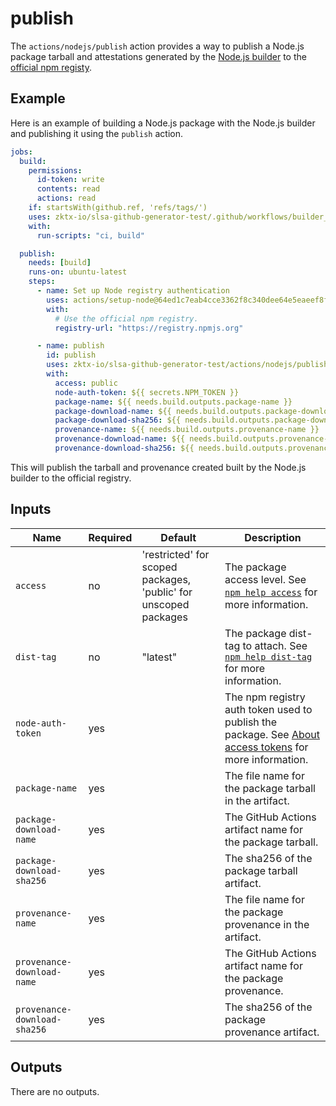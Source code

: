 # publish

The `actions/nodejs/publish` action provides a way to publish a Node.js package
tarball and attestations generated by the
[Node.js builder](../../../internal/builders/nodejs/README.md) to the
[official npm registy](https://www.npmjs.com/).

## Example

Here is an example of building a Node.js package with the Node.js builder and
publishing it using the `publish` action.

```yaml
jobs:
  build:
    permissions:
      id-token: write
      contents: read
      actions: read
    if: startsWith(github.ref, 'refs/tags/')
    uses: zktx-io/slsa-github-generator-test/.github/workflows/builder_nodejs_slsa3.yml@v2.0.0
    with:
      run-scripts: "ci, build"

  publish:
    needs: [build]
    runs-on: ubuntu-latest
    steps:
      - name: Set up Node registry authentication
        uses: actions/setup-node@64ed1c7eab4cce3362f8c340dee64e5eaeef8f7c # v3.6.0
        with:
          # Use the official npm registry.
          registry-url: "https://registry.npmjs.org"

      - name: publish
        id: publish
        uses: zktx-io/slsa-github-generator-test/actions/nodejs/publish@v2.0.0
        with:
          access: public
          node-auth-token: ${{ secrets.NPM_TOKEN }}
          package-name: ${{ needs.build.outputs.package-name }}
          package-download-name: ${{ needs.build.outputs.package-download-name }}
          package-download-sha256: ${{ needs.build.outputs.package-download-sha256 }}
          provenance-name: ${{ needs.build.outputs.provenance-name }}
          provenance-download-name: ${{ needs.build.outputs.provenance-download-name }}
          provenance-download-sha256: ${{ needs.build.outputs.provenance-download-sha256 }}
```

This will publish the tarball and provenance created built by the Node.js
builder to the official registry.

## Inputs

| Name                         | Required | Default                                                          | Description                                                                                                                                          |
| ---------------------------- | -------- | ---------------------------------------------------------------- | ---------------------------------------------------------------------------------------------------------------------------------------------------- |
| `access`                     | no       | 'restricted' for scoped packages, 'public' for unscoped packages | The package access level. See [`npm help access`](https://docs.npmjs.com/cli/v9/commands/npm-access) for more information.                           |
| `dist-tag`                   | no       | "latest"                                                         | The package dist-tag to attach. See [`npm help dist-tag`](https://docs.npmjs.com/cli/v9/commands/npm-dist-tag) for more information.                 |
| `node-auth-token`            | yes      |                                                                  | The npm registry auth token used to publish the package. See [About access tokens](https://docs.npmjs.com/about-access-tokens) for more information. |
| `package-name`               | yes      |                                                                  | The file name for the package tarball in the artifact.                                                                                               |
| `package-download-name`      | yes      |                                                                  | The GitHub Actions artifact name for the package tarball.                                                                                            |
| `package-download-sha256`    | yes      |                                                                  | The sha256 of the package tarball artifact.                                                                                                          |
| `provenance-name`            | yes      |                                                                  | The file name for the package provenance in the artifact.                                                                                            |
| `provenance-download-name`   | yes      |                                                                  | The GitHub Actions artifact name for the package provenance.                                                                                         |
| `provenance-download-sha256` | yes      |                                                                  | The sha256 of the package provenance artifact.                                                                                                       |

## Outputs

There are no outputs.
